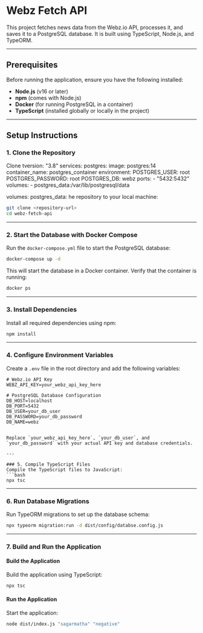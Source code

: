 # Webz Fetch API

This project fetches news data from the Webz.io API, processes it, and saves it to a PostgreSQL database. It is built using TypeScript, Node.js, and TypeORM.

---

## Prerequisites

Before running the application, ensure you have the following installed:

- **Node.js** (v16 or later)
- **npm** (comes with Node.js)
- **Docker** (for running PostgreSQL in a container)
- **TypeScript** (installed globally or locally in the project)

---

## Setup Instructions

### 1. Clone the Repository

Clone tversion: "3.8"
services:
  postgres:
    image: postgres:14
    container_name: postgres_container
    environment:
      POSTGRES_USER: root
      POSTGRES_PASSWORD: root
      POSTGRES_DB: webz
    ports:
      - "5432:5432"
    volumes:
      - postgres_data:/var/lib/postgresql/data

volumes:
  postgres_data:
he repository to your local machine:

```bash
git clone <repository-url>
cd webz-fetch-api
```

---

### 2. Start the Database with Docker Compose

Run the `docker-compose.yml` file to start the PostgreSQL database:

```bash
docker-compose up -d
```

This will start the database in a Docker container. Verify that the container is running:

```bash
docker ps
```

---

### 3. Install Dependencies

Install all required dependencies using npm:

```bash
npm install
```

---

### 4. Configure Environment Variables

Create a `.env` file in the root directory and add the following variables:

````properties
# Webz.io API Key
WEBZ_API_KEY=your_webz_api_key_here

# PostgreSQL Database Configuration
DB_HOST=localhost
DB_PORT=5432
DB_USER=your_db_user
DB_PASSWORD=your_db_password
DB_NAME=webz


Replace `your_webz_api_key_here`, `your_db_user`, and `your_db_password` with your actual API key and database credentials.

---

### 5. Compile TypeScript Files
Compile the TypeScript files to JavaScript:
```bash
npx tsc
````

---

### 6. Run Database Migrations

Run TypeORM migrations to set up the database schema:

```bash
npx typeorm migration:run -d dist/config/databse.config.js
```

---

### 7. Build and Run the Application

#### Build the Application

Build the application using TypeScript:

```bash
npx tsc
```

#### Run the Application

Start the application:

```bash
node dist/index.js "sagarmatha" "negative"
```
